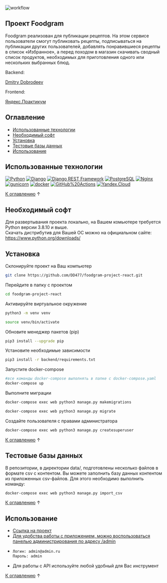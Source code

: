![workflow](https://github.com/DD477/foodgram-project-react/actions/workflows/main.yml/badge.svg)

  ## Проект Foodgram
Foodgram реализован для публикации рецептов. На этом сервисе пользователи смогут публиковать рецепты, подписываться на публикации других пользователей, добавлять понравившиеся рецепты в список «Избранное», а перед походом в магазин скачивать сводный список продуктов, необходимых для приготовления одного или нескольких выбранных блюд.
    
 Backend:
  <p>
  
  [Dmitry Dobrodeev](https://github.com/DD477)
  
  </p>
  
  Frontend:
  
  [Яндекс.Практикум](https://github.com/yandex-praktikum/foodgram-project-react)
  



## Оглавление

* [Использованные технологии](#использованные-технологии)
* [Необходимый софт](#необходимый-софт)
* [Установка](#установка)
* [Тестовые базы данных](#тестовые-базы-данных)
* [Использование](#использование)

## Использованные технологии
[![Python](https://img.shields.io/badge/-Python-464646?style=flat-square&logo=Python)](https://www.python.org/)
[![Django](https://img.shields.io/badge/-Django-464646?style=flat-square&logo=Django)](https://www.djangoproject.com/)
[![Django REST Framework](https://img.shields.io/badge/-Django%20REST%20Framework-464646?style=flat-square&logo=Django%20REST%20Framework)](https://www.django-rest-framework.org/)
[![PostgreSQL](https://img.shields.io/badge/-PostgreSQL-464646?style=flat-square&logo=PostgreSQL)](https://www.postgresql.org/)
[![Nginx](https://img.shields.io/badge/-NGINX-464646?style=flat-square&logo=NGINX)](https://nginx.org/ru/)
[![gunicorn](https://img.shields.io/badge/-gunicorn-464646?style=flat-square&logo=gunicorn)](https://gunicorn.org/)
[![docker](https://img.shields.io/badge/-Docker-464646?style=flat-square&logo=docker)](https://www.docker.com/)
[![GitHub%20Actions](https://img.shields.io/badge/-GitHub%20Actions-464646?style=flat-square&logo=GitHub%20actions)](https://github.com/features/actions)
[![Yandex.Cloud](https://img.shields.io/badge/-Yandex.Cloud-464646?style=flat-square&logo=Yandex.Cloud)](https://cloud.yandex.ru/)

[К оглавлению](#оглавление) ↑

## Необходимый софт
Для развертывания проекта локально, на Вашем комьютере требуется Python версии 3.8.10 и выше. <br>
Скачать дистрибутив для Вашей ОС можно на официальном сайте: https://www.python.org/downloads/

## Установка
Склонируйте проект на Ваш компьютер
   ```sh
   git clone https://github.com/DD477/foodgram-project-react.git
   ```
Перейдите в папку с проектом
   ```sh
   cd foodgram-project-react
   ```
Активируйте виртуальное окружение
   ```sh
   python3 -m venv venv
   ```
   ```sh
   source venv/bin/activate
   ```
Обновите менеджер пакетов (pip)
   ```sh
   pip3 install --upgrade pip
   ```
Установите необходимые зависимости
   ```sh
   pip3 install -r backend/requirements.txt
   ```
   
Запустите docker-compose
  ```sh
  #все команды docker-compose выполнять в папке с docker-compose.yaml
  docker-compose up
  ```
Выполните миграции
   ```sh
   docker-compose exec web python3 manage.py makemigrations
   ```
   ```sh
   docker-compose exec web python3 manage.py migrate
   ```
Создайте пользователя с правами администратора
   ```sh
   docker-compose exec web python3 manage.py createsuperuser
   ```
   
[К оглавлению](#оглавление) ↑

## Тестовые базы данных
В репозитории, в директории data/, подготовлены несколько файлов в формате csv с контентом. Вы можете заполнить базу данных контентом из приложенных csv-файлов. Для этого необходимо выполнить команду:
   ```sh
   docker-compose exec web python3 manage.py import_csv
   ```
   
[К оглавлению](#оглавление) ↑

## Использование
* [Ссылка на проект](http://foodgramproject.ddns.net/)
* [Для удобства работы с приложением, можно воспользоваться панелью администрирования по адресу /admin](http://foodgramproject.ddns.net/admin/)
* ```sh
  Логин: admin@admin.ru 
  Пароль: admin
  ```
* Для работы с API используйте любой удобный для Вас инструмент

[К оглавлению](#оглавление) ↑
